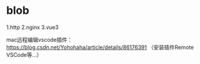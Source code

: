 # blob

1.http
2.nginx
3.vue3

mac远程编辑vscode插件：https://blog.csdn.net/Yohohaha/article/details/86176391 （安装插件Remote VSCode等...）
